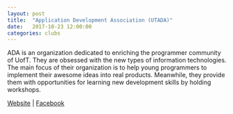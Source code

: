 ```yaml
---
layout: post
title:  "Application Development Association (UTADA)"
date:   2017-10-23 12:00:00
categories: clubs
---
```


ADA is an organization dedicated to enriching the programmer community of UofT. They are obsessed with the new types of information technologies. The main focus of their organization is to help young programmers to implement their awesome ideas into real products. Meanwhile, they provide them with opportunities for learning new development skills by holding workshops.

[Website](http://www.uoftada.com) |
[Facebook](http://www.facebook.com/uoftada)
